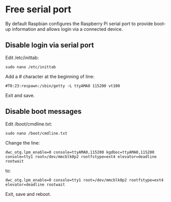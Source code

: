 # Free serial port

By default Raspbian configures the Raspberry Pi serial port to provide boot-up information and allows login via a connected device.

## Disable login via serial port

Edit /etc/inittab:
```
sudo nano /etc/inittab
```

Add a # character at the beginning of line:
```
#T0:23:respawn:/sbin/getty -L ttyAMA0 115200 vt100
```

Exit and save.

## Disable boot messages

Edit /boot/cmdline.txt:
```
sudo nano /boot/cmdline.txt
```

Change the line:
```
dwc_otg.lpm_enable=0 console=ttyAMA0,115200 kgdboc=ttyAMA0,115200 console=tty1 root=/dev/mmcblk0p2 rootfstype=ext4 elevator=deadline rootwait
```
to:
```
dwc_otg.lpm_enable=0 console=tty1 root=/dev/mmcblk0p2 rootfstype=ext4 elevator=deadline rootwait
```

Exit, save and reboot.
